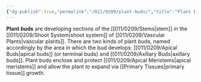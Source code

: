 ```yaml
---
{"dg-publish":true,"permalink":"/011/0209/plant-buds/","title":"Plant Buds","tags":["BIOL412","BIOL320"],"created":"2024-09-26T15:23:20.000-07:00","updated":"2025-01-24T10:29:29.792-08:00"}
---
```


**Plant buds** are developing sections of the [[011/0209/Stems\|stem]] in the [[011/0209/Shoot System\|shoot system]] of [[011/0209/Vascular Plants\|vascular plants]]. There are two kinds of plant buds, named accordingly by the area in which the bud develops: [[011/0209/Apical Buds\|apical buds]] (or terminal buds) and [[011/0209/Axillary Buds\|axillary buds]]. Plant buds enclose and protect [[011/0209/Apical Meristems\|apical meristems]] and allow the plant to expand via [[Primary Tissues\|primary tissue]] growth.